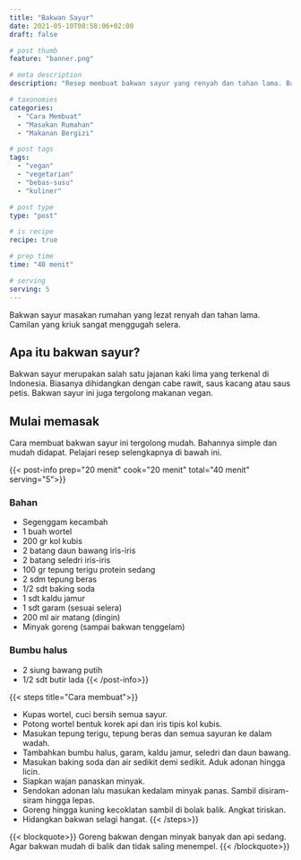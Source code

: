```yaml
---
title: "Bakwan Sayur"
date: 2021-05-10T08:58:06+02:00
draft: false

# post thumb
feature: "banner.png"

# meta description
description: "Resep membuat bakwan sayur yang renyah dan tahan lama. Bakwan sayur merupakan salah satu masakan rumahan yang menggugah selera."

# taxonomies
categories:
  - "Cara Membuat"
  - "Masakan Rumahan"
  - "Makanan Bergizi"

# post tags
tags:
  - "vegan"
  - "vegetarian"
  - "bebas-susu"
  - "kuliner"

# post type
type: "post"

# is recipe
recipe: true

# prep time
time: "40 menit"

# serving
serving: 5
---
```

Bakwan sayur masakan rumahan yang lezat renyah dan tahan lama. Camilan yang kriuk sangat menggugah selera.

## Apa itu bakwan sayur?

Bakwan sayur merupakan salah satu jajanan kaki lima yang terkenal di Indonesia. Biasanya dihidangkan dengan cabe rawit, saus kacang atau saus petis. Bakwan sayur ini juga tergolong makanan vegan.

## Mulai memasak

Cara membuat bakwan sayur ini tergolong mudah. Bahannya simple dan mudah didapat. Pelajari resep selengkapnya di bawah ini.

{{< post-info prep="20 menit" cook="20 menit" total="40 menit" serving="5">}}

### Bahan

-   Segenggam kecambah
-   1 buah wortel
-   200 gr kol kubis
-   2 batang daun bawang iris-iris
-   2 batang seledri iris-iris
-   100 gr tepung terigu protein sedang
-   2 sdm tepung beras
-   1/2 sdt baking soda
-   1 sdt kaldu jamur
-   1 sdt garam (sesuai selera)
-   200 ml air matang (dingin)
-   Minyak goreng (sampai bakwan tenggelam)

### Bumbu halus

-   2 siung bawang putih
-   1/2 sdt butir lada
{{< /post-info>}}

{{< steps title="Cara membuat">}}
-   Kupas wortel, cuci bersih semua sayur.
-   Potong wortel bentuk korek api dan iris tipis kol kubis.
-   Masukan tepung terigu, tepung beras dan semua sayuran ke dalam wadah.
-   Tambahkan bumbu halus, garam, kaldu jamur, seledri dan daun bawang.
-   Masukan baking soda dan air sedikit demi sedikit. Aduk adonan hingga licin.
-   Siapkan wajan panaskan minyak.
-   Sendokan adonan lalu masukan kedalam minyak panas. Sambil disiram-siram hingga lepas.
-   Goreng hingga kuning kecoklatan sambil di bolak balik. Angkat tiriskan.
-   Hidangkan bakwan selagi hangat.
{{< /steps>}}

{{< blockquote>}}
Goreng bakwan dengan minyak banyak dan api sedang. Agar bakwan mudah di balik dan tidak saling menempel.
{{< /blockquote>}}

